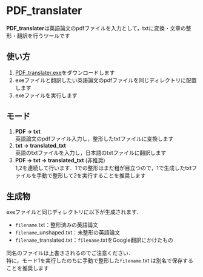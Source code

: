 # PDF_translater

**PDF_translater**は英語論文のpdfファイルを入力として，txtに変換・文章の整形・翻訳を行うツールです

## 使い方
1. [PDF_translater.exe](https://github.com/parthenos0908/PDF_translater/raw/main/PDF_translater.exe)をダウンロードします
2. exeファイルと翻訳したい英語論文のpdfファイルを同じディレクトリに配置します
3. exeファイルを実行します

## モード
1. **PDF → txt**  
英語論文のpdfファイル入力し，整形したtxtファイルに変換します
2. **txt → translated_txt**  
英語のtxtファイルを入力し，日本語のtxtファイルに翻訳します
3. **PDF → txt → translated_txt** (非推奨)  
1,2を連続して行います．1での整形はまだ粗が目立つので，1で生成したtxtファイルを手動で整形して2を実行することを推奨します

## 生成物
exeファイルと同じディレクトリに以下が生成されます．  
- `filename`.txt：整形済みの英語論文
- `filename`\_unshaped.txt：未整形の英語論文
- `filename`\_translated.txt：`filename`.txtをGoogle翻訳にかけたもの

同名のファイルは上書きされるのでご注意ください．  
特に，モード1を実行したのちに手動で整形した`filename`.txt は別名で保存することを推奨します
